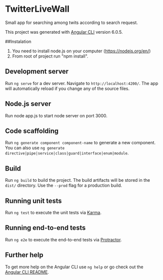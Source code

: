 # TwitterLiveWall

Small app for searching among twits according to search request.

This project was generated with [Angular CLI](https://github.com/angular/angular-cli) version 6.0.5.

##Instalation 

1. You need to install node.js on your computer (https://nodejs.org/en/)
2. From root of project run "npm install".

## Development server

Run `ng serve` for a dev server. Navigate to `http://localhost:4200/`. The app will automatically reload if you change any of the source files.

## Node.js server
Run node app.js to start node server on port 3000.

## Code scaffolding

Run `ng generate component component-name` to generate a new component. You can also use `ng generate directive|pipe|service|class|guard|interface|enum|module`.

## Build

Run `ng build` to build the project. The build artifacts will be stored in the `dist/` directory. Use the `--prod` flag for a production build.

## Running unit tests

Run `ng test` to execute the unit tests via [Karma](https://karma-runner.github.io).

## Running end-to-end tests

Run `ng e2e` to execute the end-to-end tests via [Protractor](http://www.protractortest.org/).

## Further help

To get more help on the Angular CLI use `ng help` or go check out the [Angular CLI README](https://github.com/angular/angular-cli/blob/master/README.md).
